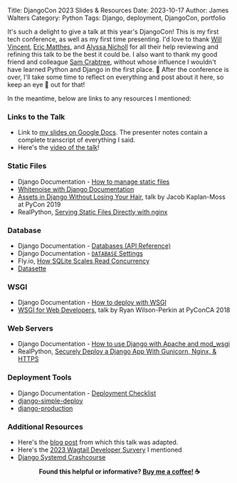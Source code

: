 Title: DjangoCon 2023 Slides & Resources
Date: 2023-10-17
Author: James Walters
Category: Python
Tags: Django, deployment, DjangoCon, portfolio

It's such a delight to give a talk at this year's DjangoCon! This is my first tech conference, as well as my first time presenting. I'd love to thank [Will Vincent](https://fosstodon.org/@wsvincent), [Eric Matthes](https://fosstodon.org/@ehmatthes), and [Alyssa Nicholl](https://twitter.com/AlyssaNicoll) for all their help reviewing and refining this talk to be the best it could be. I also want to thank my good friend and colleague [Sam Crabtree](https://fosstodon.org/@CrashBandit1990), without whose influence I wouldn't have learned Python and Django in the first place. 💚️ After the conference is over, I'll take some time to reflect on everything and post about it here, so keep an eye 👀️ out for that! 

In the meantime, below are links to any resources I mentioned:

### Links to the Talk

- Link to [my slides on Google Docs](https://docs.google.com/presentation/d/1sIJ2NwSQD36IEj10bl1nX0z_Tf6Gfu62Z-vAyqSfKEc/edit?usp=sharing). The presenter notes contain a complete transcript of everything I said.
- Here's the [video of the talk](https://youtu.be/t-wsiW5mkgA)!

### Static Files

- Django Documentation - [How to manage static files](https://docs.djangoproject.com/en/stable/howto/static-files/)
- [Whitenoise with Django Documentation](https://whitenoise.readthedocs.io/en/latest/django.html)
- [Assets in Django Without Losing Your Hair](https://www.youtube.com/watch?v=E613X3RBegI), talk by Jacob Kaplan-Moss at PyCon 2019
- RealPython, [Serving Static Files Directly with nginx](https://realpython.com/django-nginx-gunicorn/#serving-static-files-directly-with-nginx)

### Database
- Django Documentation - [Databases (API Reference)](https://docs.djangoproject.com/en/4.2/ref/databases/)
- Django Documentation - [`DATABASE` Settings](https://docs.djangoproject.com/en/latest/ref/settings/#databases)
- Fly.io, [How SQLite Scales Read Concurrency](https://fly.io/blog/sqlite-internals-wal/)
- [Datasette](https://datasette.io/)

### WSGI

- Django Documentation - [How to deploy with WSGI](https://docs.djangoproject.com/en/stable/howto/deployment/wsgi/)
- [WSGI for Web Developers](https://www.youtube.com/watch?v=WqrCnVAkLIo), talk by Ryan Wilson-Perkin at PyConCA 2018

### Web Servers

- Django Documentation - [How to use Django with Apache and mod_wsgi](https://docs.djangoproject.com/en/stable/howto/deployment/wsgi/modwsgi/)
- RealPython, [Securely Deploy a Django App With Gunicorn, Nginx, & HTTPS](https://realpython.com/django-nginx-gunicorn/)

### Deployment Tools

- Django Documentation - [Deployment Checklist](https://docs.djangoproject.com/en/stable/howto/deployment/checklist/)
- [django-simple-deploy](https://django-simple-deploy.readthedocs.io/en/latest/)
- [django-production](https://github.com/lincolnloop/django-production)

### Additional Resources

- Here's the [blog post]({filename}/django-deployment.md) from which this talk was adapted.
- Here's the [2023 Wagtail Developer Survery](https://wagtail.org/blog/2023-wagtail-deployment-survey/) I mentioned
- [Django Systemd Crashcourse](https://vsupalov.com/django-systemd-crashcourse/) 

<footer id="footer" style="font-weight: bold; text-align: center;">
Found this helpful or informative? <a href="https://ko-fi.com/iamjameswalters">Buy me a coffee!</a> ☕️
</footer>
<script>
    let now = new Date; 
    let oct31 = new Date('2023-10-31'); 
    if (now < oct31) {
      document.getElementById('footer').style.display = 'none';
    }
</script>